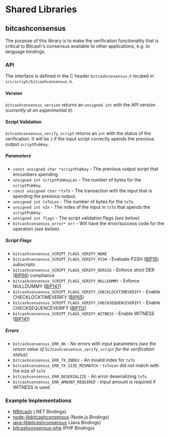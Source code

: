 Shared Libraries
================

## bitcashconsensus

The purpose of this library is to make the verification functionality that is critical to Bitcash's consensus available to other applications, e.g. to language bindings.

### API

The interface is defined in the C header `bitcashconsensus.h` located in  `src/script/bitcashconsensus.h`.

#### Version

`bitcashconsensus_version` returns an `unsigned int` with the API version *(currently at an experimental `0`)*.

#### Script Validation

`bitcashconsensus_verify_script` returns an `int` with the status of the verification. It will be `1` if the input script correctly spends the previous output `scriptPubKey`.

##### Parameters
- `const unsigned char *scriptPubKey` - The previous output script that encumbers spending.
- `unsigned int scriptPubKeyLen` - The number of bytes for the `scriptPubKey`.
- `const unsigned char *txTo` - The transaction with the input that is spending the previous output.
- `unsigned int txToLen` - The number of bytes for the `txTo`.
- `unsigned int nIn` - The index of the input in `txTo` that spends the `scriptPubKey`.
- `unsigned int flags` - The script validation flags *(see below)*.
- `bitcashconsensus_error* err` - Will have the error/success code for the operation *(see below)*.

##### Script Flags
- `bitcashconsensus_SCRIPT_FLAGS_VERIFY_NONE`
- `bitcashconsensus_SCRIPT_FLAGS_VERIFY_P2SH` - Evaluate P2SH ([BIP16](https://github.com/bitcash/bips/blob/master/bip-0016.mediawiki)) subscripts
- `bitcashconsensus_SCRIPT_FLAGS_VERIFY_DERSIG` - Enforce strict DER ([BIP66](https://github.com/bitcash/bips/blob/master/bip-0066.mediawiki)) compliance
- `bitcashconsensus_SCRIPT_FLAGS_VERIFY_NULLDUMMY` - Enforce NULLDUMMY ([BIP147](https://github.com/bitcash/bips/blob/master/bip-0147.mediawiki))
- `bitcashconsensus_SCRIPT_FLAGS_VERIFY_CHECKLOCKTIMEVERIFY` - Enable CHECKLOCKTIMEVERIFY ([BIP65](https://github.com/bitcash/bips/blob/master/bip-0065.mediawiki))
- `bitcashconsensus_SCRIPT_FLAGS_VERIFY_CHECKSEQUENCEVERIFY` - Enable CHECKSEQUENCEVERIFY ([BIP112](https://github.com/bitcash/bips/blob/master/bip-0112.mediawiki))
- `bitcashconsensus_SCRIPT_FLAGS_VERIFY_WITNESS` - Enable WITNESS ([BIP141](https://github.com/bitcash/bips/blob/master/bip-0141.mediawiki))

##### Errors
- `bitcashconsensus_ERR_OK` - No errors with input parameters *(see the return value of `bitcashconsensus_verify_script` for the verification status)*
- `bitcashconsensus_ERR_TX_INDEX` - An invalid index for `txTo`
- `bitcashconsensus_ERR_TX_SIZE_MISMATCH` - `txToLen` did not match with the size of `txTo`
- `bitcashconsensus_ERR_DESERIALIZE` - An error deserializing `txTo`
- `bitcashconsensus_ERR_AMOUNT_REQUIRED` - Input amount is required if WITNESS is used

### Example Implementations
- [NBitcash](https://github.com/NicolasDorier/NBitcash/blob/master/NBitcash/Script.cs#L814) (.NET Bindings)
- [node-libbitcashconsensus](https://github.com/bitpay/node-libbitcashconsensus) (Node.js Bindings)
- [java-libbitcashconsensus](https://github.com/dexX7/java-libbitcashconsensus) (Java Bindings)
- [bitcashconsensus-php](https://github.com/Bit-Wasp/bitcashconsensus-php) (PHP Bindings)
